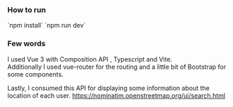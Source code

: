 <h3>How to run</h3>
`npm install`  
`npm run dev`

<h3>Few words</h3>
I used Vue 3 with Composition API , Typescript and Vite.<br>
Additionally I used vue-router for the routing and a little bit of Bootstrap for some components.

Lastly, I consumed this API for displaying some information about the location of each user.
https://nominatim.openstreetmap.org/ui/search.html


